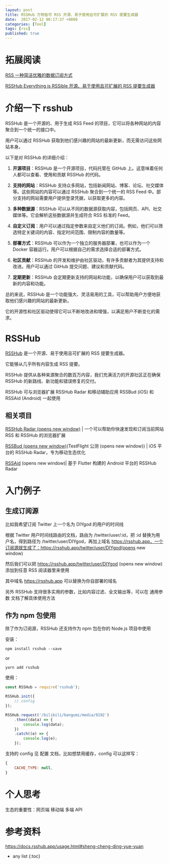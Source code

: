 ```yaml
---
layout: post
title: RSSHub 万物皆可 RSS 开源、易于使用且可扩展的 RSS 提要生成器
date:  2017-02-12 00:17:37 +0800
categories: [Tool]
tags: [rss]
published: true
---
```


# 拓展阅读

[RSS 一种简洁优雅的数据订阅方式](https://houbb.github.io/2017/02/11/rss)

[RSSHub Everything is RSSible 开源、易于使用且可扩展的 RSS 提要生成器](https://houbb.github.io/2017/02/11/rsshub)

# 介绍一下 rsshub

RSSHub 是一个开源的、用于生成 RSS Feed 的项目，它可以将各种网站的内容聚合到一个统一的接口中。

用户可以通过 RSSHub 获取到他们感兴趣的网站的最新更新，而无需访问这些网站本身。

以下是对 RSSHub 的详细介绍：

1. **开源项目**：RSSHub 是一个开源项目，代码托管在 GitHub 上。这意味着任何人都可以查看、使用和贡献 RSSHub 的代码。

2. **支持的网站**：RSSHub 支持众多网站，包括新闻网站、博客、论坛、社交媒体等。这些网站的内容可以通过 RSSHub 聚合到一个统一的 RSS Feed 中。部分支持的网站需要用户提供登录凭据，以获取更多的内容。

3. **多种数据源**：RSSHub 可以从不同的数据源获取内容，包括网页、API、社交媒体等。它会解析这些数据源并生成符合 RSS 标准的 Feed。

4. **自定义订阅**：用户可以通过指定参数来自定义他们的订阅。例如，他们可以筛选特定关键词的内容、指定时间范围、限制内容的数量等。

5. **部署方式**：RSSHub 可以作为一个独立的服务器部署，也可以作为一个 Docker 容器运行。用户可以根据自己的需求选择合适的部署方式。

6. **社区贡献**：RSSHub 的开发和维护由社区驱动，有许多贡献者为其提供支持和改进。用户可以通过 GitHub 提交问题、建议和贡献代码。

7. **定期更新**：RSSHub 会定期更新支持的网站和功能，以确保用户可以获取到最新的内容和功能。

总的来说，RSSHub 是一个功能强大、灵活易用的工具，可以帮助用户方便地获取他们感兴趣的网站的最新更新。

它的开源性和社区驱动使得它可以不断地改进和增强，以满足用户不断变化的需求。



# RSSHub

[RSSHub](https://github.com/DIYgod/RSSHub) 是一个开源、易于使用且可扩展的 RSS 提要生成器。 

它能够从几乎所有内容生成 RSS 提要。

RSSHub 提供从各种来源聚合的数百万内容，我们充满活力的开源社区正在确保 RSSHub 的新路线、新功能和错误修复的交付。

RSSHub 可与浏览器扩展 RSSHub Radar 和移动辅助应用 RSSBud (iOS) 和 RSSAid (Android) 一起使用


## 相关项目

[RSSHub Radar (opens new window)](https://github.com/DIYgod/RSSHub-Radar) | 一个可以帮助你快速发现和订阅当前网站 RSS 和 RSSHub 的浏览器扩展

[RSSBud (opens new window)](https://github.com/Cay-Zhang/RSSBud)(TestFlight 公测 (opens new window)) | iOS 平台的 RSSHub Radar，专为移动生态优化

[RSSAid](https://github.com/LeetaoGoooo/RSSAid) (opens new window)| 基于 Flutter 构建的 Android 平台的 RSSHub Radar


# 入门例子

## 生成订阅源

比如我希望订阅 Twitter 上一个名为 DIYgod 的用户的时间线

根据 Twitter 用户时间线路由的文档，路由为 /twitter/user/:id，把 :id 替换为用户名，得到路径为 /twitter/user/DIYgod，再加上域名 https://rsshub.app，一个订阅源就生成了：https://rsshub.app/twitter/user/DIYgod(opens new window)

然后我们可以把 https://rsshub.app/twitter/user/DIYgod (opens new window)添加到任意 RSS 阅读器里来使用

其中域名 https://rsshub.app 可以替换为你自部署的域名

另外 RSSHub 支持很多实用的参数，比如内容过滤、全文输出等，可以在 通用参数 文档了解具体使用方法

## 作为 npm 包使用

除了作为订阅源，RSSHub 还支持作为 npm 包在你的 Node.js 项目中使用

安装：

```
npm install rsshub --save
```

or

```
yarn add rsshub
```

使用：

```js
const RSSHub = require('rsshub');

RSSHub.init({
    // config
});

RSSHub.request('/bilibili/bangumi/media/9192')
    .then((data) => {
        console.log(data);
    })
    .catch((e) => {
        console.log(e);
    });
```

支持的 config 见 配置 文档，比如想禁用缓存，config 可以这样写：

```js
{
    CACHE_TYPE: null,
}
```

# 个人思考

生态的重要性：网页端 移动端 多端 API

# 参考资料

https://docs.rsshub.app/usage.html#sheng-cheng-ding-yue-yuan

* any list
{:toc}

